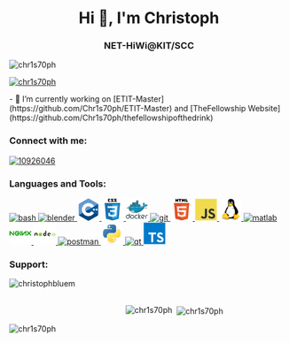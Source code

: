 <h1 align="center">Hi 👋, I'm Christoph</h1>
<h3 align="center">NET-HiWi@KIT/SCC</h3>
<p align="left">
    <img src="https://komarev.com/ghpvc/?username=chr1s70ph&label=Profile%20views&color=555555&style=flat" alt="chr1s70ph">
</p>
<p align="left">
    <a href="https://github.com/ryo-ma/github-profile-trophy">
        <img src="https://github-profile-trophy.vercel.app/?username=chr1s70ph&theme=juicyfresh" alt="chr1s70ph">
    </a>
</p>
- 🔭 I’m currently working on [ETIT-Master](https://github.com/Chr1s70ph/ETIT-Master) and [TheFellowship Website](https://github.com/Chr1s70ph/thefellowshipofthedrink)
<h3 align="left">Connect with me:</h3>
<p align="left">
    <a href="https://stackoverflow.com/users/10926046" target="blank">
        <img
            align="center"
            src="https://raw.githubusercontent.com/rahuldkjain/github-profile-readme-generator/master/src/images/icons/Social/stack-overflow.svg"
            alt="10926046"
            height="30"
            width="40"
        >
    </a>
</p>
<h3 align="left">Languages and Tools:</h3>
<p align="left">
    <a href="https://www.gnu.org/software/bash/" target="_blank" rel="noreferrer">
        <img
            src="https://www.vectorlogo.zone/logos/gnu_bash/gnu_bash-icon.svg"
            alt="bash"
            width="40"
            height="40"
        >
    </a>
    <a href="https://www.blender.org/" target="_blank" rel="noreferrer">
        <img
            src="https://download.blender.org/branding/community/blender_community_badge_white.svg"
            alt="blender"
            width="40"
            height="40"
        >
    </a>
    <a href="https://www.w3schools.com/cpp/" target="_blank" rel="noreferrer">
        <img
            src="https://raw.githubusercontent.com/devicons/devicon/master/icons/cplusplus/cplusplus-original.svg"
            alt="cplusplus"
            width="40"
            height="40"
        >
    </a>
    <a href="https://www.w3schools.com/css/" target="_blank" rel="noreferrer">
        <img
            src="https://raw.githubusercontent.com/devicons/devicon/master/icons/css3/css3-original-wordmark.svg"
            alt="css3"
            width="40"
            height="40"
        >
    </a>
    <a href="https://www.docker.com/" target="_blank" rel="noreferrer">
        <img
            src="https://raw.githubusercontent.com/devicons/devicon/master/icons/docker/docker-original-wordmark.svg"
            alt="docker"
            width="40"
            height="40"
        >
    </a>
    <a href="https://git-scm.com/" target="_blank" rel="noreferrer">
        <img
            src="https://www.vectorlogo.zone/logos/git-scm/git-scm-icon.svg"
            alt="git"
            width="40"
            height="40"
        >
    </a>
    <a href="https://www.w3.org/html/" target="_blank" rel="noreferrer">
        <img
            src="https://raw.githubusercontent.com/devicons/devicon/master/icons/html5/html5-original-wordmark.svg"
            alt="html5"
            width="40"
            height="40"
        >
    </a>
    <a href="https://developer.mozilla.org/en-US/docs/Web/JavaScript" target="_blank" rel="noreferrer">
        <img
            src="https://raw.githubusercontent.com/devicons/devicon/master/icons/javascript/javascript-original.svg"
            alt="javascript"
            width="40"
            height="40"
        >
    </a>
    <a href="https://www.linux.org/" target="_blank" rel="noreferrer">
        <img
            src="https://raw.githubusercontent.com/devicons/devicon/master/icons/linux/linux-original.svg"
            alt="linux"
            width="40"
            height="40"
        >
    </a>
    <a href="https://www.mathworks.com/" target="_blank" rel="noreferrer">
        <img
            src="https://upload.wikimedia.org/wikipedia/commons/2/21/Matlab_Logo.png"
            alt="matlab"
            width="40"
            height="40"
        >
    </a>
    <a href="https://www.nginx.com" target="_blank" rel="noreferrer">
        <img
            src="https://raw.githubusercontent.com/devicons/devicon/master/icons/nginx/nginx-original.svg"
            alt="nginx"
            width="40"
            height="40"
        >
    </a>
    <a href="https://nodejs.org" target="_blank" rel="noreferrer">
        <img
            src="https://raw.githubusercontent.com/devicons/devicon/master/icons/nodejs/nodejs-original-wordmark.svg"
            alt="nodejs"
            width="40"
            height="40"
        >
    </a>
    <a href="https://postman.com" target="_blank" rel="noreferrer">
        <img
            src="https://www.vectorlogo.zone/logos/getpostman/getpostman-icon.svg"
            alt="postman"
            width="40"
            height="40"
        >
    </a>
    <a href="https://www.python.org" target="_blank" rel="noreferrer">
        <img
            src="https://raw.githubusercontent.com/devicons/devicon/master/icons/python/python-original.svg"
            alt="python"
            width="40"
            height="40"
        >
    </a>
    <a href="https://www.qt.io/" target="_blank" rel="noreferrer">
        <img
            src="https://upload.wikimedia.org/wikipedia/commons/0/0b/Qt_logo_2016.svg"
            alt="qt"
            width="40"
            height="40"
        >
    </a>
    <a href="https://www.typescriptlang.org/" target="_blank" rel="noreferrer">
        <img
            src="https://raw.githubusercontent.com/devicons/devicon/master/icons/typescript/typescript-original.svg"
            alt="typescript"
            width="40"
            height="40"
        >
    </a>
</p>
<h3 align="left">Support:</h3>
<p>
    <a href="https://ko-fi.com/christophbluem">
        <img
            align="left"
            src="https://cdn.ko-fi.com/cdn/kofi3.png?v=3"
            height="50"
            width="210"
            alt="christophbluem"
        >
    </a>
</p>
<br>
<br>
<p>
    <img align="left" src="https://github-readme-stats.vercel.app/api/top-langs?username=chr1s70ph&show_icons=true&theme=dark&locale=en&layout=compact" alt="chr1s70ph">
</p>
<p>&nbsp;
    <img align="center" src="https://github-readme-stats.vercel.app/api?username=chr1s70ph&show_icons=true&theme=dark&locale=en" alt="chr1s70ph">
</p>
<p>
    <img align="center" src="https://github-readme-streak-stats.herokuapp.com/?user=chr1s70ph&theme=dark" alt="chr1s70ph">
</p>
